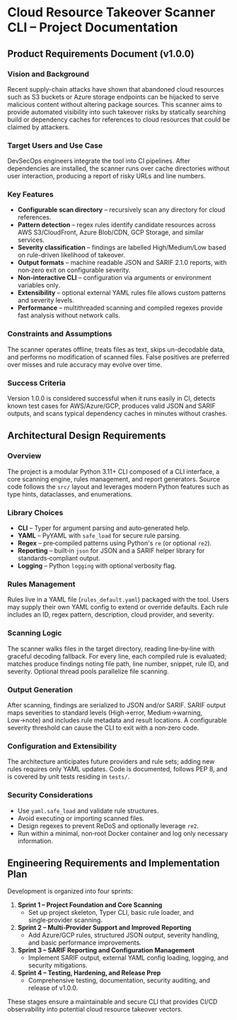 # Cloud Resource Takeover Scanner CLI – Project Documentation

## Product Requirements Document (v1.0.0)

### Vision and Background

Recent supply-chain attacks have shown that abandoned cloud resources such as
S3 buckets or Azure storage endpoints can be hijacked to serve malicious
content without altering package sources.  This scanner aims to provide
automated visibility into such takeover risks by statically searching build or
dependency caches for references to cloud resources that could be claimed by
attackers.

### Target Users and Use Case

DevSecOps engineers integrate the tool into CI pipelines.  After dependencies
are installed, the scanner runs over cache directories without user
interaction, producing a report of risky URLs and line numbers.

### Key Features

* **Configurable scan directory** – recursively scan any directory for cloud
  references.
* **Pattern detection** – regex rules identify candidate resources across AWS
  S3/CloudFront, Azure Blob/CDN, GCP Storage, and similar services.
* **Severity classification** – findings are labelled High/Medium/Low based on
  rule-driven likelihood of takeover.
* **Output formats** – machine readable JSON and SARIF 2.1.0 reports, with
  non‑zero exit on configurable severity.
* **Non‑interactive CLI** – configuration via arguments or environment
  variables only.
* **Extensibility** – optional external YAML rules file allows custom patterns
  and severity levels.
* **Performance** – multithreaded scanning and compiled regexes provide fast
  analysis without network calls.

### Constraints and Assumptions

The scanner operates offline, treats files as text, skips un-decodable data,
and performs no modification of scanned files.  False positives are preferred
over misses and rule accuracy may evolve over time.

### Success Criteria

Version 1.0.0 is considered successful when it runs easily in CI, detects known
test cases for AWS/Azure/GCP, produces valid JSON and SARIF outputs, and scans
typical dependency caches in minutes without crashes.

## Architectural Design Requirements

### Overview

The project is a modular Python 3.11+ CLI composed of a CLI interface, a core
scanning engine, rules management, and report generators.  Source code follows
the `src/` layout and leverages modern Python features such as type hints,
dataclasses, and enumerations.

### Library Choices

* **CLI** – Typer for argument parsing and auto‑generated help.
* **YAML** – PyYAML with `safe_load` for secure rule parsing.
* **Regex** – pre‑compiled patterns using Python's `re` (or optional `re2`).
* **Reporting** – built‑in `json` for JSON and a SARIF helper library for
  standards‑compliant output.
* **Logging** – Python `logging` with optional verbosity flag.

### Rules Management

Rules live in a YAML file (`rules_default.yaml`) packaged with the tool.
Users may supply their own YAML config to extend or override defaults. Each
rule includes an ID, regex pattern, description, cloud provider, and severity.

### Scanning Logic

The scanner walks files in the target directory, reading line‑by‑line with
graceful decoding fallback.  For every line, each compiled rule is evaluated;
matches produce findings noting file path, line number, snippet, rule ID, and
severity.  Optional thread pools parallelize file scanning.

### Output Generation

After scanning, findings are serialized to JSON and/or SARIF.  SARIF output
maps severities to standard levels (High→error, Medium→warning, Low→note) and
includes rule metadata and result locations.  A configurable severity threshold
can cause the CLI to exit with a non‑zero code.

### Configuration and Extensibility

The architecture anticipates future providers and rule sets; adding new rules
requires only YAML updates.  Code is documented, follows PEP 8, and is covered
by unit tests residing in `tests/`.

### Security Considerations

* Use `yaml.safe_load` and validate rule structures.
* Avoid executing or importing scanned files.
* Design regexes to prevent ReDoS and optionally leverage `re2`.
* Run within a minimal, non‑root Docker container and log only necessary
  information.

## Engineering Requirements and Implementation Plan

Development is organized into four sprints:

1. **Sprint 1 – Project Foundation and Core Scanning**
   * Set up project skeleton, Typer CLI, basic rule loader, and single‑provider
     scanning.
2. **Sprint 2 – Multi‑Provider Support and Improved Reporting**
   * Add Azure/GCP rules, structured JSON output, severity handling, and basic
     performance improvements.
3. **Sprint 3 – SARIF Reporting and Configuration Management**
   * Implement SARIF output, external YAML config loading, logging, and
     security mitigations.
4. **Sprint 4 – Testing, Hardening, and Release Prep**
   * Comprehensive testing, documentation, security auditing, and release of
     v1.0.0.

These stages ensure a maintainable and secure CLI that provides CI/CD
observability into potential cloud resource takeover vectors.


